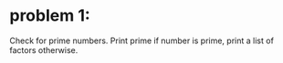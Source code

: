 
# problem 1:

Check for prime numbers.
Print prime if number is prime,
print a list of factors otherwise.
